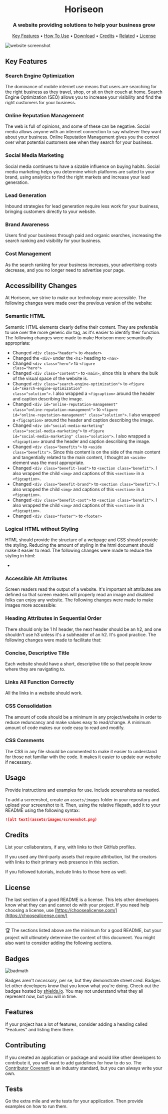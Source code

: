 <h1 align="center">
  <br>
  Hori<span color="#d9dcd6">seo<span>n
  <br>
</h1>

<h3 align="center">A website providing solutions to help your business grow</h3>

<p align="center">
  <a href="#key-features">Key Features</a> •
  <a href="#accessibility-changes">How To Use</a> •
  <a href="#download">Download</a> •
  <a href="#credits">Credits</a> •
  <a href="#related">Related</a> •
  <a href="#license">License</a>
</p>

![website screenshot](./assets/images/horiseon-website-demo.png)

## Key Features 

### Search Engine Optimization
The dominance of mobile internet use means that users are searching for the right business as they travel, shop, or sit on their couch at home. Search Engine Optimization (SEO) allows you to increase your visibility and find the right customers for your business.

### Online Reputation Management
The web is full of opinions, and some of these can be negative. Social media allows anyone with an internet connection to say whatever they want about your business. Online Reputation Management gives you the control over what potential customers see when they search for your business.

### Social Media Marketing
Social media continues to have a sizable influence on buying habits. Social media marketing helps you determine which platforms are suited to your brand, using analytics to find the right markets and increase your lead generation.

### Lead Generation
Inbound strategies for lead generation require less work for your business, bringing customers directly to your website.

### Brand Awareness
Users find your business through paid and organic searches, increasing the search ranking and visibility for your business.

### Cost Management
As the search ranking for your business increases, your advertising costs decrease, and you no longer need to advertise your page.

## Accessibility Changes
At Horiseon, we strive to make our technology more accessible. The following changes were made over the previous version of the website:

### Semantic HTML
Semantic HTML elements clearly define their content. They are preferable to use over the more generic div tag, as it's easier to identify their function. The following changes were made to make Horiseon more semantically appropriate:

- Changed <code>&lt;div class="header"&gt;</code> to <code>&lt;header&gt;</code>
- Changed the <code>&lt;div&gt;</code> under the <code>&lt;h1&gt;</code> heading to <code>&lt;nav&gt;</code>
- Changed <code>&lt;div class="hero"&gt;</code> to <code>&lt;figure class="hero"&gt;</code>
- Changed <code>&lt;div class="content"&gt;</code> to <code>&lt;main&gt;</code>, since this is where the bulk of the visual space of the website is.
- Changed <code>&lt;div class="search-engine-optimization"&gt;</code> to <code>&lt;figure id="search-engine-optimization" class="solution"&gt;</code>. I also wrapped a <code>&lt;figcaption&gt;</code> around the header and caption describing the image.
- Changed <code>&lt;div id="online-reputation-management" class="online-reputation-management"&gt;</code> to <code>&lt;figure id="online-reputation-management" class="solution"&gt;</code>. I also wrapped a <code>&lt;figcaption&gt;</code> around the header and caption describing the image.
- Changed <code>&lt;div id="social-media-marketing" class="social-media-marketing"&gt;</code> to <code>&lt;figure id="social-media-marketing" class="solution"&gt;</code>. I also wrapped a <code>&lt;figcaption&gt;</code> around the header and caption describing the image.
- Changed <code>&lt;div class="benefits"&gt;</code> to <code>&lt;aside class="benefits"&gt;</code>. Since this content is on the side of the main content and tangentially related to the main content, I thought an <code>&lt;aside&gt;</code> element was the most appropriate.
- Changed <code>&lt;div class="benefit-lead"&gt;</code> to <code>&lt;section class="benefit"&gt;</code>. I also wrapped the child <code>&lt;img&gt;</code> and captions of this <code>&lt;section&gt;</code> in a <code>&lt;figcaption&gt;</code>.
- Changed <code>&lt;div class="benefit-brand"&gt;</code> to <code>&lt;section class="benefit"&gt;</code>. I also wrapped the child <code>&lt;img&gt;</code> and captions of this <code>&lt;section&gt;</code> in a <code>&lt;figcaption&gt;</code>.
- Changed <code>&lt;div class="benefit-cost"&gt;</code> to <code>&lt;section class="benefit"&gt;</code>. I also wrapped the child <code>&lt;img&gt;</code> and captions of this <code>&lt;section&gt;</code> in a <code>&lt;figcaption&gt;</code>.
- Changed <code>&lt;div class="footer"&gt;</code> to <code>&lt;footer&gt;</code>

### Logical HTML without Styling
HTML should provide the structure of a webpage and CSS should provide the styling. Reducing the amount of styling in the html document should make it easier to read. The following changes were made to reduce the styling in html:

-

### Accessible Alt Attributes
Screen readers read the output of a website. It's important alt attributes are defined so that screen readers will properly read an image and disabled folks can enjoy any website. The following changes were made to make images more accessible:

### Heading Attributes in Sequential Order
There should only be 1 h1 header, the next header should be an h2, and one shouldn't use h3 unless it's a subheader of an h2. It's good practice. The following changes were made to facilitate that:

### Concise, Descriptive Title
Each website should have a short, descriptive title so that people know where they are navigating to.

### Links All Function Correctly
All the links in a website should work.

### CSS Consolidation
The amount of code should be a minimum in any project/website in order to reduce reduncancy and make values easy to read/change. A minimum amount of code makes our code easy to read and modify.

### CSS Comments
The CSS in any file should be commented to make it easier to understand for those not familiar with the code. It makes it easier to update our website if necessary.

## Usage 

Provide instructions and examples for use. Include screenshots as needed. 

To add a screenshot, create an `assets/images` folder in your repository and upload your screenshot to it. Then, using the relative filepath, add it to your README using the following syntax:

```md
![alt text](assets/images/screenshot.png)
```


## Credits

List your collaborators, if any, with links to their GitHub profiles.

If you used any third-party assets that require attribution, list the creators with links to their primary web presence in this section.

If you followed tutorials, include links to those here as well.


## License

The last section of a good README is a license. This lets other developers know what they can and cannot do with your project. If you need help choosing a license, use [https://choosealicense.com/](https://choosealicense.com/)


---

🏆 The sections listed above are the minimum for a good README, but your project will ultimately determine the content of this document. You might also want to consider adding the following sections.

## Badges

![badmath](https://img.shields.io/github/languages/top/nielsenjared/badmath)

Badges aren't _necessary_, per se, but they demonstrate street cred. Badges let other developers know that you know what you're doing. Check out the badges hosted by [shields.io](https://shields.io/). You may not understand what they all represent now, but you will in time.

## Features

If your project has a lot of features, consider adding a heading called "Features" and listing them there.

## Contributing

If you created an application or package and would like other developers to contribute it, you will want to add guidelines for how to do so. The [Contributor Covenant](https://www.contributor-covenant.org/) is an industry standard, but you can always write your own.

## Tests

Go the extra mile and write tests for your application. Then provide examples on how to run them.